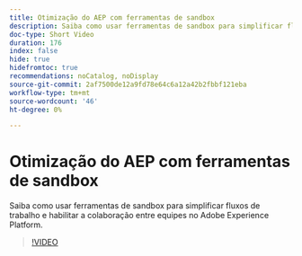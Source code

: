 ```yaml
---
title: Otimização do AEP com ferramentas de sandbox
description: Saiba como usar ferramentas de sandbox para simplificar fluxos de trabalho e habilitar a colaboração entre equipes no Adobe Experience Platform.
doc-type: Short Video
duration: 176
index: false
hide: true
hidefromtoc: true
recommendations: noCatalog, noDisplay
source-git-commit: 2af7500de12a9fd78e64c6a12a42b2fbbf121eba
workflow-type: tm+mt
source-wordcount: '46'
ht-degree: 0%

---
```



# Otimização do AEP com ferramentas de sandbox

Saiba como usar ferramentas de sandbox para simplificar fluxos de trabalho e habilitar a colaboração entre equipes no Adobe Experience Platform.

<!-- 62_S601_3442532_175_optimizing-aep-with-sandbox-tooling -->
>[!VIDEO](https://video.tv.adobe.com/v/3458320/?learn=on&enablevpops=true)

